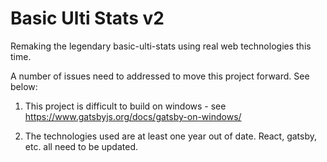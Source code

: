# Basic Ulti Stats v2

Remaking the legendary basic-ulti-stats using real web technologies this time.

A number of issues need to addressed to move this project forward. See below:

1) This project is difficult to build on windows - see https://www.gatsbyjs.org/docs/gatsby-on-windows/

2) The technologies used are at least one year out of date. React, gatsby, etc. all need to be updated.
